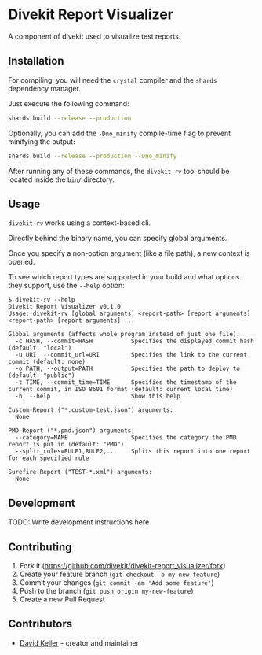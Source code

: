 # Divekit Report Visualizer

A component of divekit used to visualize test reports.

## Installation

For compiling, you will need the `crystal` compiler and the `shards` dependency manager.

Just execute the following command:  
```bash
shards build --release --production
```

Optionally, you can add the `-Dno_minify` compile-time flag to prevent minifying the output:
```bash
shards build --release --production --Dno_minify
```

After running any of these commands, the `divekit-rv` tool should be located inside the `bin/` directory.

## Usage

`divekit-rv` works using a context-based cli.

Directly behind the binary name, you can specify global arguments.

Once you specify a non-option argument (like a file path), a new context is opened.

To see which report types are supported in your build
and what options they support, use the `--help` option:

```
$ divekit-rv --help
Divekit Report Visualizer v0.1.0
Usage: divekit-rv [global arguments] <report-path> [report arguments] <report-path> [report arguments] ...

Global arguments (affects whole program instead of just one file):
  -c HASH, --commit=HASH           Specifies the displayed commit hash (default: "local")
  -u URI, --commit_url=URI         Specifies the link to the current commit (default: none)
  -o PATH, --output=PATH           Specifies the path to deploy to (default: "public")
  -t TIME, --commit_time=TIME      Specifies the timestamp of the current commit, in ISO 8601 format (default: current local time)
  -h, --help                       Show this help

Custom-Report ("*.custom-test.json") arguments:
  None

PMD-Report ("*.pmd.json") arguments:
  --category=NAME                  Specifies the category the PMD report is put in (default: "PMD")
  --split_rules=RULE1,RULE2,...    Splits this report into one report for each specified rule

Surefire-Report ("TEST-*.xml") arguments:
  None
```

## Development

TODO: Write development instructions here

## Contributing

1. Fork it (<https://github.com/divekit/divekit-report_visualizer/fork>)
2. Create your feature branch (`git checkout -b my-new-feature`)
3. Commit your changes (`git commit -am 'Add some feature'`)
4. Push to the branch (`git push origin my-new-feature`)
5. Create a new Pull Request

## Contributors

- [David Keller](https://github.com/BlobCodes) - creator and maintainer

